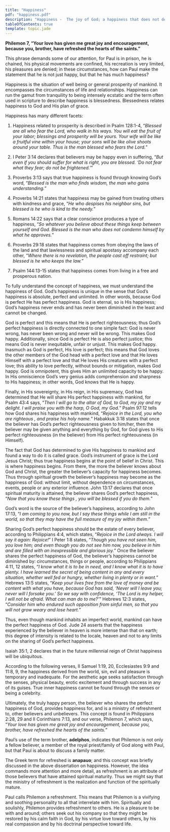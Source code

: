```yaml
---
title: "Happiness"
pdf: "happiness.pdf"
description: "Happiness -  The joy of God; a happiness that does not depend on people, things, or circumstances."
tableOfContents: true
template: topic.jade
---
```



**Philemon 7, “Your love has given me great joy and encouragement, because you, brother, have refreshed the hearts of the saints.”**

This phrase demands some of our attention, for Paul is in prison, he is chained, his physical movements are confined, his recreation is very limited, his pleasures are denied; in these circumstances, how can Paul make the statement that he is not just happy, but that he has much happiness?

Happiness is the situation of well being or general prosperity of mankind. It encompasses the circumstances of life and relationships. Happiness can run the gamut from tranquility to being intensely ecstatic and the term often used in scripture to describe happiness is blessedness. Blessedness relates happiness to God and His plan of grace.

Happiness has many different facets:

1. Happiness related to prosperity is described in Psalm 128:1-4, “_Blessed are all who fear the Lord, who walk in his ways. You will eat the fruit of your labor; blessings and prosperity will be yours. Your wife will be like a fruitful vine within your house; your sons will be like olive shoots around your table. Thus is the man blessed who fears the Lord._”

2. I Peter 3:14 declares that believers may be happy even in suffering, “_But even if you should suffer for what is right, you are blessed. ‘Do not fear what they fear; do not be frightened.’_”

2. Proverbs 3:13 says that true happiness is found through knowing God’s word, “_Blessed is the man who finds wisdom, the man who gains understanding._”

2. Proverbs 14:21 states that happiness may be gained from treating others with kindness and grace, “_He who despises his neighbor sins, but blessed is he who is kind to the needy._”

2. Romans 14:22 says that a clear conscience produces a type of happiness, “_So whatever you believe about these things keep between yourself and God. Blessed is the man who does not condemn himself by what he approves._”

2. Proverbs 29:18 states that happiness comes from obeying the laws of the land and that lawlessness and spiritual apostasy accompany each other, “_Where there is no revelation, the people cast off restraint; but blessed is he who keeps the law._”

2. Psalm 144:13-15 states that happiness comes from living in a free and prosperous nation.

To fully understand the concept of happiness, we must understand the happiness of God. God’s happiness is unique in the sense that God’s happiness is absolute, perfect and unlimited. In other words, because God is perfect He has perfect happiness. God is eternal, so is His happiness; God’s happiness never ends and has never been diminished in the least and cannot be changed.

God is perfect and this means that He is perfect righteousness; thus God’s perfect happiness is directly connected to one simple fact: God is never wrong, has never been wrong and never will be wrong. This makes God happy. Additionally, since God is perfect He is also perfect justice; this means God is never inequitable, unfair or unjust. This makes God happy. Inasmuch as God is perfect, His love is perfect; this means that God loves the other members of the God head with a perfect love and that He loves Himself with a perfect love and that He loves His creatures with a perfect love; this ability to love perfectly, without bounds or mitigation, makes God happy. God is omnipotent, this gives Him an unlimited capacity to be happy. In His omniscience God’s very genius adds comprehension and sharpness to His happiness; in other words, God knows that He is happy.

Finally, in His sovereignty, in His reign, in His supremacy, God has determined that He will share His perfect happiness with mankind, for Psalm 43:4 says, “_Then I will go to the altar of God, to God, my joy and my delight. I will praise you with the harp, O God, my God._” Psalm 97:12 tells how God shares his happiness with mankind, “_Rejoice in the Lord, you who are righteous , and praise his holy name._” Habakkuk 3:18 states that once the believer has God’s perfect righteousness given to him/her,
then the believer may be given anything and everything by God, for God gives to His perfect righteousness (in the believer) from His perfect righteousness (in Himself).

The fact that God has determined to give His happiness to mankind and found a way to do it is called grace. God’s instrument of grace is the Lord Jesus Christ; thus true happiness begins at the point of belief in Christ. This is where happiness begins. From there, the more the believer knows about God and Christ, the greater the believer’s capacity for happiness becomes. Thus through spiritual growth the believer’s happiness may become as the happiness of God: without limit, without dependence on circumstances, events, people or any exterior influence. John 13:17 declares that once spiritual maturity is attained, the
believer shares God’s perfect happiness, “_Now that you know these things , you will be blessed if you do them._”

God’s word is the source of the believer’s happiness, according to John 17:13, “_I am coming to you now, but I say these things while I am still in the world, so that they may have the full measure of my joy within them._”

Sharing God’s perfect happiness should be the estate of every believer, according to Philippians 4:4, which states, “_Rejoice in the Lord always. I will say it again: Rejoice!_” I Peter 1:8 states, “_Though you have not seen him, you love him; and even though you do not see him now, you believe in him and are filled with an inexpressible and glorious joy._” Once the believer shares the perfect happiness of God, the believer’s happiness cannot be diminished by: circumstances, things or people, according to Philippians 4:11, 12 states, “_I know what it is to be in need, and I know what it is to have plenty. I have learned the secret of being content in any and every situation, whether well fed or hungry, whether living in plenty or in want._” Hebrews 13:5 states, “_Keep your lives free from the love of money and be content with what you have, because God has said, ‘Never will I leave you; never will I forsake you.’ So we say with confidence, ‘The Lord is my helper, I will not be afraid. What can man do to me?’_” Hebrews 12:3 states, “_Consider him who endured such opposition from sinful men, so that you will not grow weary and lose heart._”

Thus, even though mankind inhabits an imperfect world, mankind can have the perfect happiness of God. Jude 24 asserts that the happiness experienced by the believer in heaven is more intense than that on earth; this degree of intensity is related to the locale, heaven and not to any limits on the sharing of God’s perfect happiness.

Isaiah 35:1, 2 declares that in the future millennial reign of Christ happiness will be ubiquitous.

According to the following verses, II Samuel 1:19, 20, Ecclesiastes 9:9 and 11:8, 9, the happiness derived from the world, sin, evil and pleasure is temporary and inadequate. For the aesthetic age seeks satisfaction through the senses, physical beauty, erotic excitement and through success in any of its guises. True inner happiness cannot be found through the senses or being a celebrity.

Ultimately, the truly happy person, the believer who shares the perfect happiness of God, provides happiness for, and is a ministry of refreshment to, other believers and unbelievers. This concept is found in Philippians 2:28, 29 and II Corinthians 7:13, and our verse, Philemon 7, which says, “_Your love has given me great joy and encouragement, because you, brother, have refreshed the hearts of the saints._”

Paul’s use of the term brother, **adelphos**, indicates that Philemon is not only a fellow believer, a member of the royal priest/family of God along with Paul, but that Paul is about to discuss a family matter.

The Greek term for refreshed is **anapauo**; and this concept was briefly discussed in the above dissertation on happiness. However, the idea commands more attention and more detail, as refreshment is an attribute of those believers that have attained spiritual maturity. Thus we might say that the ministry of refreshment is the realization and function of the spiritually mature.

Paul calls Philemon a refreshment. This means that Philemon is a vivifying and soothing personality to all that interrelate with him. Spiritually and soulishly, Philemon provides refreshment to others. He is a pleasure to be with and around; others seek out his company so that they might be restored by his calm faith in God, by his virtue love toward others, by his real compassion and by his doctrinal perspective toward life.
